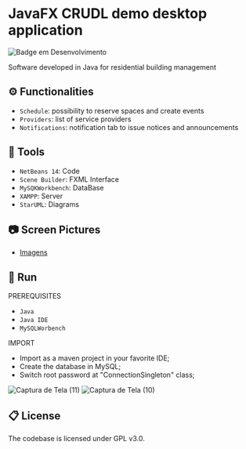 

# JavaFX CRUDL demo desktop application  
![Badge em Desenvolvimento](http://img.shields.io/static/v1?label=STATUS&message=development&color=GREEN&style=for-the-badge)

Software developed in Java for residential building management 



## :gear: Functionalities

- `Schedule`: possibility to reserve spaces and create events
- `Providers`: list of service providers
- `Notifications`: notification tab to issue notices and announcements



## :hammer: Tools

- `NetBeans 14`: Code
- `Scene Builder`: FXML Interface
- `MySQKWorkbench`: DataBase
- `XAMPP`: Server
- `StarUML`: Diagrams

## 📷 Screen Pictures

* [Imagens](https://github.com/nicolas-ceruti/CondoPlus/issues/1#issue-1327951344)

 
## 📌 Run

PREREQUISITES
- `Java`
- `Java IDE`
- `MySQLWorbench`

IMPORT

- Import as a maven project in your favorite IDE;
- Create the database in MySQL;
- Switch root password at "ConnectionSingleton" class;

![Captura de Tela (11)](https://user-images.githubusercontent.com/79486020/182748809-02605223-86b7-47ba-907f-69578e67a3d4.png) ![Captura de Tela (10)](https://user-images.githubusercontent.com/79486020/182748825-f54fd742-53e7-4558-bba1-9c1fed6c3745.png)




## 📋 License
The codebase is licensed under GPL v3.0.
